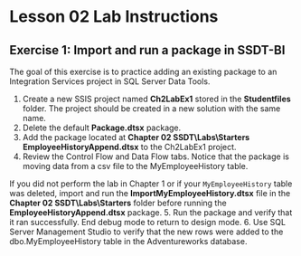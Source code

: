 # Lesson 02 Lab Instructions

## Exercise 1: Import and run a package in SSDT-BI

The goal of this exercise is to practice adding an existing package to an Integration Services project in SQL
 Server
 Data Tools.

1. Create a new SSIS project named **Ch2LabEx1** stored in the **Studentfiles** folder. The project should be created in a new solution with the same name.
2. Delete the default **Package.dtsx** package.
3. Add the package located at **Chapter 02 SSDT\Labs\Starters\
 **EmployeeHistoryAppend.dtsx**** to the Ch2LabEx1 project.
4. Review the Control Flow and Data Flow tabs. Notice that the package is moving data from a csv file to the
 MyEmployeeHistory table.
 
If you did not perform the lab in Chapter 1 or if your `MyEmployeeHistory` table was deleted,
 import and run the **ImportMyEmployeeHistory.dtsx** file in the
 **Chapter 02 SSDT\Labs\Starters** folder before running the
 **EmployeeHistoryAppend.dtsx** package.
5. Run the package and verify that it ran successfully. End debug mode to return to design mode.
6. Use SQL Server Management Studio to verify that the new rows were added to the dbo.MyEmployeeHistory table in
 the Adventureworks database.